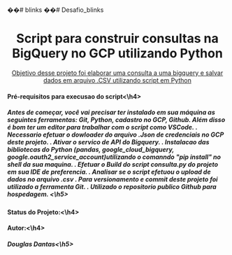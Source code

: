 ��# blinks
��# Desafio_blinks

<h1 align="center">Script para construir consultas na BigQuery no GCP utilizando Python</h1>
<p align="center">
 <a href="#objetivo">Objetivo desse projeto foi elaborar uma consulta a uma bigquery e salvar dados em arquivo .CSV utilizando script em Python</a> 
</p>  
 <h4>Pré-requisitos para execusao do script<\h4>
  <h5> Antes de começar, você vai precisar ter instalado em sua máquina as seguintes ferramentas:
        Git, Python, cadastro no GCP, Github. Além disso é bom ter um editor para trabalhar com o script como VSCode.
      . Necessario efetuar o dowloader do arquivo .Json de credenciais no GCP deste projeto.
      . Ativar o servico de API do Bigquery.
      . Instalacao das bibliotecas do Python (pandas, google_cloud_bigquery, google.oauth2_service_account)utilizando o comanndo "pip install" no shell da sua maquina.
      . Efetuar o Build do script consulta.py do projeto em sua IDE de preferencia.
      . Analisar se o script efetuou o upload de dados no arquivo .csv
      . Para versionamento e commit deste projeto foi utilizado a ferramenta Git.
      . Utilizado o repositorio publico Github para hospedagem.
    <\h5>
 <h4>Status do Projeto:<\h4>    
 <h4>Autor:<\h4>
 <h5>Douglas Dantas<\h5>
